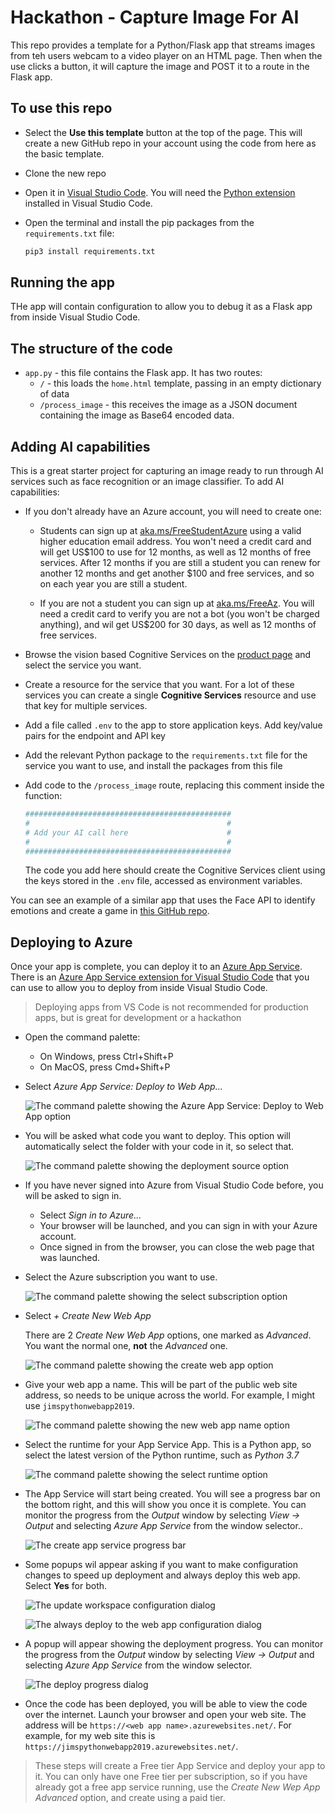 # Hackathon - Capture Image For AI

This repo provides a template for a Python/Flask app that streams images from teh users webcam to a video player on an HTML page. Then when the use clicks a button, it will capture the image and POST it to a route in the Flask app.

## To use this repo

* Select the **Use this template** button at the top of the page. This will create a new GitHub repo in your account using the code from here as the basic template.
* Clone the new repo
* Open it in [Visual Studio Code](https://code.visualstudio.com/?WT.mc_id=hackathoncaptureimageforai-github-jabenn). You will need the [Python extension](https://marketplace.visualstudio.com/itemdetails?itemName=ms-python.python&WT.mc_id=hackathoncaptureimageforai-github-jabenn) installed in Visual Studio Code.
* Open the terminal and install the pip packages from the `requirements.txt` file:

  ```sh
  pip3 install requirements.txt
  ```

## Running the app

THe app will contain configuration to allow you to debug it as a Flask app from inside Visual Studio Code.

## The structure of the code

* `app.py` - this file contains the Flask app. It has two routes:
  * `/` - this loads the `home.html` template, passing in an empty dictionary of data
  * `/process_image` - this receives the image as a JSON document containing the image as Base64 encoded data.

## Adding AI capabilities

This is a great starter project for capturing an image ready to run through AI services such as face recognition or an image classifier. To add AI capabilities:

* If you don't already have an Azure account, you will need to create one:

  * Students can sign up at [aka.ms/FreeStudentAzure](https://azure.microsoft.com/free/students/?WT.mc_id=hackathoncaptureimageforai-github-jabenn) using a valid higher education email address. You won't need a credit card and will get US$100 to use for 12 months, as well as 12 months of free services. After 12 months if you are still a student you can renew for another 12 months and get another $100 and free services, and so on each year you are still a student.

  * If you are not a student you can sign up at [aka.ms/FreeAz](https://azure.microsoft.com/free/?WT.mc_id=hackathoncaptureimageforai-github-jabenn). You will need a credit card to verify you are not a bot (you won't be charged anything), and wil get US$200 for 30 days, as well as 12 months of free services.

* Browse the vision based Cognitive Services on the [product page](https://azure.microsoft.com/services/cognitive-services/?WT.mc_id=hackathoncaptureimageforai-github-jabenn) and select the service you want.

* Create a resource for the service that you want. For a lot of these services you can create a single **Cognitive Services** resource and use that key for multiple services.

* Add a file called `.env` to the app to store application keys. Add key/value pairs for the endpoint and API key

* Add the relevant Python package to the `requirements.txt` file for the service you want to use, and install the packages from this file

* Add code to the `/process_image` route, replacing this comment inside the function:

  ```python
  ##############################################
  #                                            #
  # Add your AI call here                      #
  #                                            #
  ##############################################
  ```

  The code you add here should create the Cognitive Services client using the keys stored in the `.env` file, accessed as environment variables.

You can see an example of a similar app that uses the Face API to identify emotions and create a game in [this GitHub repo](https://github.com/jimbobbennett/HappySadAngryWorkshop).

## Deploying to Azure

Once your app is complete, you can deploy it to an [Azure App Service](https://azure.microsoft.com/services/app-service/?WT.mc_id=hackathoncaptureimageforai-github-jabenn). There is an [Azure App Service extension for Visual Studio Code](https://marketplace.visualstudio.com/itemdetails?itemName=ms-azuretools.vscode-azureappservice&WT.mc_id=hackathoncaptureimageforai-github-jabenn) that you can use to allow you to deploy from inside Visual Studio Code.

> Deploying apps from VS Code is not recommended for production apps, but is great for development or a hackathon

* Open the command palette:
  * On Windows, press Ctrl+Shift+P
  * On MacOS, press Cmd+Shift+P

* Select *Azure App Service: Deploy to Web App...*
  
  ![The command palette showing the Azure App Service: Deploy to Web App option](https://raw.githubusercontent.com/jimbobbennett/HappySadAngryWorkshop/master/images/CommandPaletteDeployAppService.png)

* You will be asked what code you want to deploy. This option will automatically select the folder with your code in it, so select that.

  ![The command palette showing the deployment source option](https://raw.githubusercontent.com/jimbobbennett/HappySadAngryWorkshop/master/images/SelectDeployFolder.png)

* If you have never signed into Azure from Visual Studio Code before, you will be asked to sign in.
  * Select *Sign in to Azure...*
  * Your browser will be launched, and you can sign in with your Azure account.
  * Once signed in from the browser, you can close the web page that was launched.

* Select the Azure subscription you want to use.
  
  ![The command palette showing the select subscription option](https://raw.githubusercontent.com/jimbobbennett/HappySadAngryWorkshop/master/images/SelectDeploySubscription.png)

* Select *+ Create New Web App*

  There are 2 *Create New Web App* options, one marked as *Advanced*. You want the normal one, **not** the *Advanced* one.

  ![The command palette showing the create web app option](https://raw.githubusercontent.com/jimbobbennett/HappySadAngryWorkshop/master/images/CreateNewWebApp.png)

* Give your web app a name. This will be part of the public web site address, so needs to be unique across the world. For example, I might use `jimspythonwebapp2019`.

  ![The command palette showing the new web app name option](https://raw.githubusercontent.com/jimbobbennett/HappySadAngryWorkshop/master/images/SelectWebAppName.png)

* Select the runtime for your App Service App. This is a Python app, so select the latest version of the Python runtime, such as *Python 3.7*

  ![The command palette showing the select runtime option](https://raw.githubusercontent.com/jimbobbennett/HappySadAngryWorkshop/master/images/SelectPythonRuntime.png)

* The App Service will start being created. You will see a progress bar on the bottom right, and this will show you once it is complete. You can monitor the progress from the *Output* window by selecting *View -> Output* and selecting *Azure App Service* from the window selector..

  ![The create app service progress bar](https://raw.githubusercontent.com/jimbobbennett/HappySadAngryWorkshop/master/images/CreateWebAppProgress.png)

* Some popups wil appear asking if you want to make configuration changes to speed up deployment and always deploy this web app. Select **Yes** for both.
  
  ![The update workspace configuration dialog](https://raw.githubusercontent.com/jimbobbennett/HappySadAngryWorkshop/master/images/UpdateWorkspaceConfigDialog.png)
  
  ![The always deploy to the web app configuration dialog](https://raw.githubusercontent.com/jimbobbennett/HappySadAngryWorkshop/master/images/AlwaysDeployDialog.png)

* A popup will appear showing the deployment progress. You can monitor the progress from the *Output* window by selecting *View -> Output* and selecting *Azure App Service* from the window selector.
  
  ![The deploy progress dialog](https://raw.githubusercontent.com/jimbobbennett/HappySadAngryWorkshop/master/images/DeployProgress.png)

* Once the code has been deployed, you will be able to view the code over the internet. Launch your browser and open your web site. The address will be `https://<web app name>.azurewebsites.net/`. For example, for my web site this is `https://jimspythonwebapp2019.azurewebsites.net/`.

> These steps will create a Free tier App Service and deploy your app to it. You can only have one Free tier per subscription, so if you have already got a free app service running, use the *Create New Wep App Advanced* option, and create using a paid tier.
